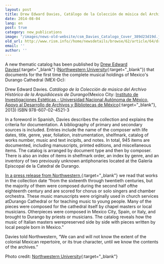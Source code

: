 ```yaml
---
layout: post
title: Drew Edward Davies, Catálogo de la Colección de música del Archivo Histórico de la Arquidiócesis de Durango
date: 2014-08-04
lang: en
post: true
category: new_publications
image: "/images/news-old-website/csm_Davies_Catalogo_Cover_389d23d19d.jpg"
old_url: http://www.rism.info//home/newsdetails/browse/62/article/64/drew-edward-davies-catalogo-de-la-coleccion-de-musica-del-archivo-historico-de-la-arquidiocesi.html
email: ''
author: ''
---
```


A new thematic catalog has been published by [Drew Edward Davies](http://www.drewedwarddavies.com/Publications.html){:target="_blank"} ([Northwestern University](http://www.music.northwestern.edu/faculty/profiles/drew-edward-davies.html){:target="_blank"}) that documents for the first time the complete musical holdings of Mexico's Durango Cathedral (MEX-Dc):

Drew Edward Davies. _Catálogo de la Colección de música del Archivo Histórico de la Arquidiócesis de Durango_(Mexico City: [Instituto de Investigaciones Estéticas - Universidad Nacional Autónoma de México, Apoyo al Desarrollo de Archivos y Bibliotecas de México](http://www.adabi.org.mx/content/Notas.jsfx?id=2311){:target="_blank"}, 2013)
ISBN 978-607-02-4521-3

In a foreword in Spanish, Davies describes the collection and explains the criteria for documentation. A bibliography of primary and secondary sources is included. Entries include the name of the composer with life dates, title, genre, year, foliation, instrumentation, shelfmark, catalog of works number, music and text incipits, and notes. In total, 945 items are documented, including manuscripts, printed editions, and miscellaneous items. The catalog is arranged by document type and then by composer. There is also an index of items in shelfmark order, an index by genre, and an inventory of two previously unknown antiphonaries located at the Galería Episcopal de la Catedral de Durango.

[In a press release from Northwestern,](http://www.music.northwestern.edu/about/news/2014/drew-edward-davies-publishes-scholarly-catalog-of-18th-century-mexican-church-music.html){:target="_blank"} we read that works in the collection date “from the sixteenth through twentieth centuries, but the majority of them were composed during the second half ofthe eighteenth century and are scored for chorus or solo singers and chamber orchestra. These music manuscripts were originally used in church services atDurango Cathedral or for teaching music to young people. Many of the pieces were composed for the cathedral itself by chapel masters or local musicians. Otherpieces were composed in Mexico City, Spain, or Italy, and brought to Durango by priests or musicians. The catalog reveals how the music of Italian masters werepreserved side by side with pieces written by local people born in Mexico.”

Davies told Northwestern, “We can and will not know the extent of the colonial Mexican repertoire, or its true character, until we know the contents of the archives.”

Photo credit: [Northwestern University](http://www.music.northwestern.edu/about/news/2014/drew-edward-davies-publishes-scholarly-catalog-of-18th-century-mexican-church-music.html){:target="_blank"}


